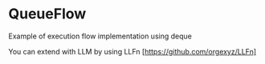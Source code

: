 # QueueFlow
Example of execution flow implementation using deque

You can extend with LLM by using LLFn [https://github.com/orgexyz/LLFn]
